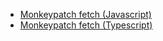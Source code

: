 - [Monkeypatch fetch (Javascript)](monkeypatch-fetch-js.md)
- [Monkeypatch fetch (Typescript)](monkeypatch-fetch-ts.md)
